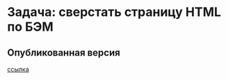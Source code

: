 # Задача: сверстать страницу HTML по БЭМ

## Опубликованная версия

[ссылка](https://theroadislong.github.io/translate/)

